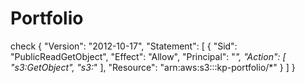 # Portfolio
check
{
    "Version": "2012-10-17",
    "Statement": [
        {
            "Sid": "PublicReadGetObject",
            "Effect": "Allow",
            "Principal": "*",
            "Action": [
                "s3:GetObject",
                "s3:*"
            ],
            "Resource": "arn:aws:s3:::kp-portfolio/*"
        }
    ]
}